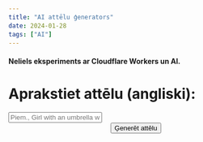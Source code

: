 ```yaml
---
title: "AI attēlu ģenerators"
date: 2024-01-28
tags: ["AI"]
---
```

#### Neliels eksperiments ar Cloudflare Workers un AI.
<!DOCTYPE html>
<html lang="en">
<head>
  <meta charset="UTF-8">
  <meta name="viewport" content="width=device-width, initial-scale=1.0">

</head>
<body>

  <h1>Aprakstiet attēlu (angliski):</h1>



  <input type="text" id="prompt" placeholder="Piem., Girl with an umbrella walking in the rain">

  <center><button onclick="generateImage()">Ģenerēt attēlu</button></center>
  <br>

  <!-- Add a loading tile -->
  <div id="loading" style="display: none;">
  <center>Attēla ģenerēšana var aizņemt līdz trīs minūtēm.</center>
  <center><img src="infinite-spinner.svg" alt="Loading Spinner"></center>
  </div>

  <center><div id="result">
    <!-- Image will be displayed here -->
  </div></center>


<script>
  async function generateImage() {
    const promptInput = document.getElementById('prompt').value;
    const resultDiv = document.getElementById('result');
    const loadingDiv = document.getElementById('loading');

    // Clear the error message
    resultDiv.innerHTML = '';

    // Show the loading tile
    loadingDiv.style.display = 'block';

    let loadingVisible = true;

    try {
      // Send user input to the worker
      const response = await fetch(`https://worker-quiet-glitter-4606.davis-vilcans.workers.dev/?input=${encodeURIComponent(promptInput)}`);

      const imageData = await response.blob();

      // Display the image
      const myImage = new Image();
      myImage.crossOrigin = "anonymous";
      myImage.src = URL.createObjectURL(imageData);

      // Hide the loading tile when the image is loaded
      myImage.onload = function() {
        loadingDiv.style.display = 'none';
        resultDiv.appendChild(myImage);
        loadingVisible = false;
      };
    } catch (error) {
      console.error('Error:', error.message);
      // Show a generic error message in the result div
      resultDiv.innerHTML = 'Oops, kaut kas nogāja greizi! Lūdzu mēģiniet vēlreiz.';
      // Hide the loading tile on error
      loadingDiv.style.display = 'none';
      loadingVisible = false;
    }

    // Set a timeout to hide loading screen and show error message after two minutes
    setTimeout(() => {
      if (loadingVisible && getComputedStyle(loadingDiv).display === 'block') {
        loadingDiv.style.display = 'none';
        resultDiv.innerHTML = 'Oops, something went wrong! The request took too long. Please try again.';
      }
    }, 1200000); // 120000 milliseconds = 2 minutes
  }
</script>

</body>
</html>
   
   


